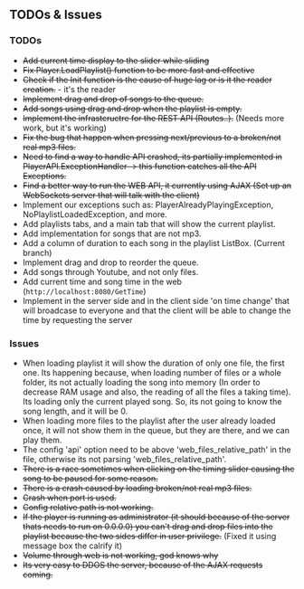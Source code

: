## TODOs & Issues

### TODOs
* ~~Add current time display to the slider while sliding~~
* ~~Fix Player.LoadPlaylist() function to be more fast and effective~~
* ~~Check if the Init function is the cause of huge lag or is it the reader creation.~~ - it's the reader
* ~~Implement drag and drop of songs to the queue.~~
* ~~Add songs using drag and drop when the playlist is empty.~~
* ~~Implement the infrastcructre for the REST API (Routes..).~~ (Needs more work, but it's working)
* ~~Fix the bug that happen when pressing next/previous to a broken/not real mp3 files.~~
* ~~Need to find a way to handle API crashed, its partially implemented in PlayerAPI.ExceptionHandler -> this function catches all the API Exceptions.~~
* ~~Find a better way to run the WEB API, it currently using AJAX (Set up an WebSockets server that will talk with the client)~~
* Implement our exceptions such as: PlayerAlreadyPlayingException, NoPlaylistLoadedException, and more.
* Add playlists tabs, and a main tab that will show the current playlist.
* Add implementation for songs that are not mp3.
* Add a column of duration to each song in the playlist ListBox. (Current branch)
* Implement drag and drop to reorder the queue.
* Add songs through Youtube, and not only files.
* Add current time and song time in the web (`http://localhost:8080/GetTime`)
* Implement in the server side and in the client side 'on time change' that will broadcase to everyone and that the client will be able to change the time by requesting the server

### Issues
* When loading playlist it will show the duration of only one file, the first one. Its happening because, when loading number of files or a whole folder, its not actually loading the song into memory (In order to decrease RAM usage and also, the reading of all the files a taking time). Its loading only the current played song. So, its not going to know the song length, and it will be 0.
* When loading more files to the playlist after the user already loaded once, it will not show them in the queue, but they are there, and we can play them.
* The config 'api' option need to be above 'web_files_relative_path' in the file, otherwise its not parsing 'web_files_relative_path'.
* ~~There is a race sometimes when clicking on the timing slider causing the song to be paused for some reason.~~
* ~~There is a crash caused by loading broken/not real mp3 files.~~
* ~~Crash when port is used.~~
* ~~Config relative path is not working.~~
* ~~If the player is running as administrator (it should because of the server thats needs to run on 0.0.0.0) you can't drag and
	drop files into the playlist because the two sides differ in user privilege.~~ (Fixed it using message box the calrify it)
* ~~Volume through web is not working, god knows why~~
* ~~Its very easy to DDOS the server, because of the AJAX requests coming.~~

